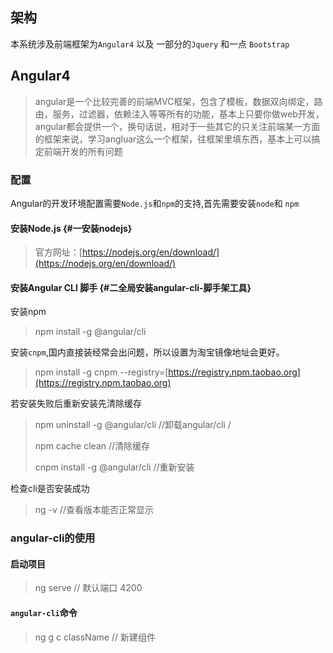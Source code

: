 ## 架构

本系统涉及前端框架为`Angular4` 以及 一部分的`Jquery` 和一点 `Bootstrap`

## Angular4

> angular是一个比较完善的前端MVC框架，包含了模板，数据双向绑定，路由，服务，过滤器，依赖注入等等所有的功能，基本上只要你做web开发，angular都会提供一个，换句话说，相对于一些其它的只关注前端某一方面的框架来说，学习angluar这么一个框架，往框架里填东西，基本上可以搞定前端开发的所有问题

### 配置

Angular的开发环境配置需要`Node.js`和`npm`的支持,首先需要安装`node`和 `npm`

#### 安装Node.js {#一安装nodejs}

> 官方网址：[https://nodejs.org/en/download/](https://nodejs.org/en/download/)

#### 安装Angular CLI 脚手 {#二全局安装angular-cli-脚手架工具}

安装npm

> npm install -g @angular/cli

安装`cnpm`,国内直接装经常会出问题，所以设置为淘宝镜像地址会更好。

> npm install -g cnpm --registry=[https://registry.npm.taobao.org](https://registry.npm.taobao.org)

若安装失败后重新安装先清除缓存

> npm uninstall -g @angular/cli   //卸载angular/cli /
>
> npm cache clean  //清除缓存
>
> cnpm install -g @angular/cli    //重新安装

检查cli是否安装成功

> ng -v //查看版本能否正常显示

### angular-cli的使用

#### 启动项目

> ng serve  // 默认端口 4200

#### `angular-cli`命令

> ng g c className // 新建组件




